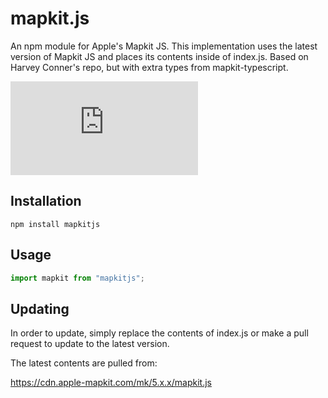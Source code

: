 # mapkit.js

An npm module for Apple's Mapkit JS. This implementation uses the latest version of Mapkit JS and places its contents inside of index.js.
Based on Harvey Conner's repo, but with extra types from mapkit-typescript.

![NPM version](https://img.shields.io/npm/v/mapkit.js)

## Installation

```
npm install mapkitjs
```

## Usage

```js
import mapkit from "mapkitjs";
```

## Updating

In order to update, simply replace the contents of index.js or make a pull request to update to the latest version.

The latest contents are pulled from:

https://cdn.apple-mapkit.com/mk/5.x.x/mapkit.js
